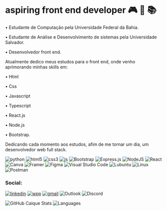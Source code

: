 # aspiring front end developer 🎮 🚀 📚
• Estudante de Computação pela Universidade Federal da Bahia.


• Estudante de Análise e Desenvolvimento de sistemas pela Universidade Salvador.


• Desenvolvedor front end.


Atualmente dedico meus estudos para o front end, onde venho aprimorando minhas 
skills em:

• Html

• Css

• Javascript

• Typescript

• React.js

• Node.js 

• Bootstrap.

Dedicando cada momento aos estudos, afim de me tornar um dia, um desenvolvedor web full stack.



![python](https://img.shields.io/badge/Python-3776AB?style=for-the-badge&logo=python&logoColor=white)
![html5](https://img.shields.io/badge/HTML5-E34F26?style=for-the-badge&logo=html5&logoColor=white)
![css3](https://img.shields.io/badge/CSS3-1572B6?style=for-the-badge&logo=css3&logoColor=white)
![js](https://img.shields.io/badge/JavaScript-323330?style=for-the-badge&logo=javascript&logoColor=F7DF1E)
![Bootstrap](https://img.shields.io/badge/bootstrap-%238511FA.svg?style=for-the-badge&logo=bootstrap&logoColor=white)
![Express.js](https://img.shields.io/badge/express.js-%23404d59.svg?style=for-the-badge&logo=express&logoColor=%2361DAFB)
![NodeJS](https://img.shields.io/badge/node.js-6DA55F?style=for-the-badge&logo=node.js&logoColor=white)
![React](https://img.shields.io/badge/react-%2320232a.svg?style=for-the-badge&logo=react&logoColor=%2361DAFB)
![Canva](https://img.shields.io/badge/Canva-%2300C4CC.svg?style=for-the-badge&logo=Canva&logoColor=white)
![Framer](https://img.shields.io/badge/Framer-black?style=for-the-badge&logo=framer&logoColor=blue)
![Figma](https://img.shields.io/badge/figma-%23F24E1E.svg?style=for-the-badge&logo=figma&logoColor=white)
![Visual Studio Code](https://img.shields.io/badge/Visual%20Studio%20Code-0078d7.svg?style=for-the-badge&logo=visual-studio-code&logoColor=white)
![Lubuntu](https://img.shields.io/badge/-Lubuntu-%230065C2?style=for-the-badge&logo=lubuntu&logoColor=white)
![Linux](https://img.shields.io/badge/Linux-FCC624?style=for-the-badge&logo=linux&logoColor=black)
![Postman](https://img.shields.io/badge/Postman-FF6C37?style=for-the-badge&logo=postman&logoColor=white)


###     Social:
[![linkedin](https://img.shields.io/badge/LinkedIn-0077B5?style=for-the-badge&logo=linkedin&logoColor=white)](https://www.linkedin.com/in/caique-menezes-491930214/)
[![wpp](https://img.shields.io/badge/WhatsApp-25D366?style=for-the-badge&logo=whatsapp&logoColor=white)](https://wa.me/5571988372142)
[![gmail](https://img.shields.io/badge/Gmail-D14836?style=for-the-badge&logo=gmail&logoColor=white)](https://mail.google.com/mail/u/0/#inbox?compose=CllgCJTKWbWVhRFngbJgfSDJPtjCtcVtfPXhBlwTBhpMHzFGSLJFlTzlBJxqkRnBrbNTJxkRvBV)
![Outlook](https://img.shields.io/badge/Microsoft_Outlook-0078D4?style=for-the-badge&logo=microsoft-outlook&logoColor=white)
![Discord](https://img.shields.io/badge/Discord-%235865F2.svg?style=for-the-badge&logo=discord&logoColor=white)


![GitHub Caique Stats](https://github-readme-stats.vercel.app/api?username=caiquedevjs&theme=gruvbox)
![Languages](https://github-readme-stats.vercel.app/api/top-langs/?username=caiquedevjs&theme=gruvbox)
